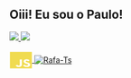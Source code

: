 ## Oiii! Eu sou o Paulo!

<div>
  <a href="https://github.com/PauloGuilherm">
  <img height="180em" src="https://github-readme-stats.vercel.app/api?username=PauloGuilherm&show_icons=true&theme=dracula&include_all_commits=true&count_private=true"/>
  <img height="180em" src="https://github-readme-stats.vercel.app/api/top-langs/?username=PauloGuilherm&layout=compact&langs_count=7&theme=dracula"/>
</div>
<div style="display: inline_block"><br>
  <img align="center" alt="Rafa-Js" height="30" width="40" src="https://raw.githubusercontent.com/devicons/devicon/master/icons/javascript/javascript-plain.svg">
  <img align="center" alt="Rafa-Ts" height="30" width="40" src="https://raw.githubusercontent.com/devicons/devicon/master/icons/html/typescript-plain.svg">
</div>
